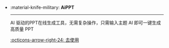 <style>
.md-content .md-typeset h1 {
      display: none;
  }
</style>

<div class="grid cards" markdown>

-   :material-knife-military: __AiPPT__

    ---

    AI 驱动的PPT在线生成工具，无需复杂操作，只需输入主题 AI 即可一键生成高质量 PPT

    [:octicons-arrow-right-24: 去使用](https://www.aippt.cn/)
</div>
